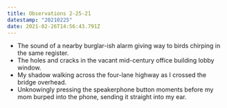 ```yaml
---
title: Observations 2-25-21
datestamp: "20210225"
date: 2021-02-26T14:56:43.791Z
---
```

- The sound of a nearby burglar-ish alarm giving way to birds chirping in the same register.
- The holes and cracks in the vacant mid-century office building lobby window.
- My shadow walking across the four-lane highway as I crossed the bridge overhead.
- Unknowingly pressing the speakerphone button moments before my mom burped into the phone, sending it straight into my ear.